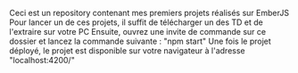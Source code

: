 Ceci est un repository contenant mes premiers projets réalisés sur EmberJS
Pour lancer un de ces projets, il suffit de télécharger un des TD et de l'extraire sur votre PC
Ensuite, ouvrez une invite de commande sur ce dossier et lancez la commande suivante : "npm start"
Une fois le projet déployé, le projet est disponible sur votre navigateur à l'adresse "localhost:4200/"

